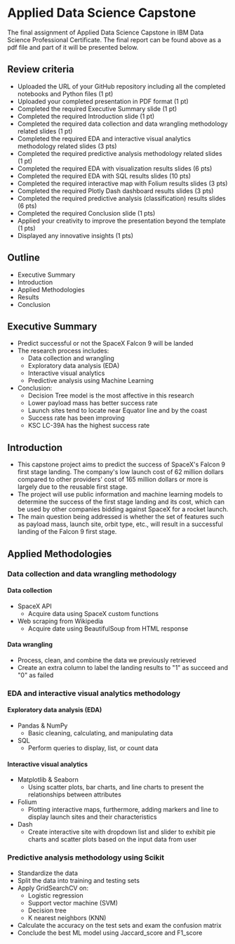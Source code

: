 # Applied Data Science Capstone
The final assignment of Applied Data Science Capstone in IBM Data Science Professional Certificate.
The final report can be found above as a pdf file and part of it will be presented below.


## Review criteria
* Uploaded the URL of your GitHub repository including all the completed notebooks and Python files (1 pt)
* Uploaded your completed presentation in PDF format (1 pt)
* Completed the required Executive Summary slide (1 pt)
* Completed the required Introduction slide (1 pt)
* Completed the required data collection and data wrangling methodology related slides (1 pt)
* Completed the required EDA and interactive visual analytics methodology related slides (3 pts)
* Completed the required predictive analysis methodology related slides (1 pt)
* Completed the required EDA with visualization results slides (6 pts)
* Completed the required EDA with SQL results slides (10 pts)
* Completed the required interactive map with Folium results slides (3 pts)
* Completed the required Plotly Dash dashboard results slides (3 pts)
* Completed the required predictive analysis (classification) results slides (6 pts)
* Completed the required Conclusion slide (1 pts)
* Applied your creativity to improve the presentation beyond the template (1 pts)
* Displayed any innovative insights (1 pts)


## Outline
* Executive Summary
* Introduction
* Applied Methodologies
* Results
* Conclusion


## Executive Summary
* Predict successful or not the SpaceX Falcon 9 will be landed
* The research process includes:
  * Data collection and wrangling
  * Exploratory data analysis (EDA)
  * Interactive visual analytics
  * Predictive analysis using Machine Learning
* Conclusion:
  * Decision Tree model is the most affective in this research
  * Lower payload mass has better success rate
  * Launch sites tend to locate near Equator line and by the coast
  * Success rate has been improving 
  * KSC LC-39A has the highest success rate

## Introduction
* This capstone project aims to predict the success of SpaceX's Falcon 9 first stage landing. The company's low launch cost of 62 million dollars compared to other providers' cost of 165 million dollars or more is largely due to the reusable first stage. 
* The project will use public information and machine learning models to determine the success of the first stage landing and its cost, which can be used by other companies bidding against SpaceX for a rocket launch. 
* The main question being addressed is whether the set of features such as payload mass, launch site, orbit type, etc., will result in a successful landing of the Falcon 9 first stage.


## Applied Methodologies
### Data collection and data wrangling methodology
#### Data collection
* SpaceX API
  * Acquire data using SpaceX custom functions
* Web scraping from Wikipedia
  * Acquire date using BeautifulSoup from HTML response
#### Data wrangling
* Process, clean, and combine the data we previously retrieved 
* Create an extra column to label the landing results to "1" as succeed and "0" as failed
### EDA and interactive visual analytics methodology
#### Exploratory data analysis (EDA)
* Pandas & NumPy
  * Basic cleaning, calculating, and manipulating data
* SQL
  * Perform queries to display, list, or count data
#### Interactive visual analytics
* Matplotlib & Seaborn
  * Using scatter plots, bar charts, and line charts to present the relationships between attributes
* Folium
  * Plotting interactive maps, furthermore,  adding markers and line to display launch sites and their characteristics
* Dash
  * Create interactive site with dropdown list and slider to exhibit pie charts and scatter plots based on the input data from user
### Predictive analysis methodology using Scikit
* Standardize the data
* Split the data into training and testing sets
* Apply GridSearchCV on:
  * Logistic regression
  * Support vector machine (SVM)
  * Decision tree
  * K nearest neighbors (KNN)
* Calculate the accuracy on the test sets and exam the confusion matrix
* Conclude the best ML model using Jaccard_score and F1_score

